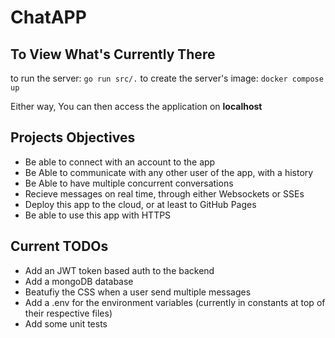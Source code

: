 # ChatAPP

## To View What's Currently There 

to run the server: `go run src/.`
to create the server's image: `docker compose up`

Either way, You can then access the application on **localhost**

## Projects Objectives

- Be able to connect with an account to the app
- Be Able to communicate with any other user of the app, with a history
- Be Able to have multiple concurrent conversations
- Recieve messages on real time, through either Websockets or SSEs
- Deploy this app to the cloud, or at least to GitHub Pages
- Be able to use this app with HTTPS

## Current TODOs
- Add an JWT token based auth to the backend
- Add a mongoDB database
- Beatufiy the CSS when a user send multiple messages
- Add a .env for the environment variables (currently in constants at top of their respective files)
- Add some unit tests
